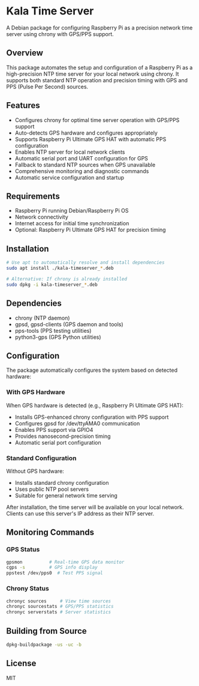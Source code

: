 # Kala Time Server

A Debian package for configuring Raspberry Pi as a precision network time server using chrony with GPS/PPS support.

## Overview

This package automates the setup and configuration of a Raspberry Pi as a high-precision NTP time server for your local network using chrony. It supports both standard NTP operation and precision timing with GPS and PPS (Pulse Per Second) sources.

## Features

- Configures chrony for optimal time server operation with GPS/PPS support
- Auto-detects GPS hardware and configures appropriately  
- Supports Raspberry Pi Ultimate GPS HAT with automatic PPS configuration
- Enables NTP server for local network clients
- Automatic serial port and UART configuration for GPS
- Fallback to standard NTP sources when GPS unavailable
- Comprehensive monitoring and diagnostic commands
- Automatic service configuration and startup

## Requirements

- Raspberry Pi running Debian/Raspberry Pi OS
- Network connectivity
- Internet access for initial time synchronization
- Optional: Raspberry Pi Ultimate GPS HAT for precision timing

## Installation

```bash
# Use apt to automatically resolve and install dependencies
sudo apt install ./kala-timeserver_*.deb

# Alternative: If chrony is already installed
sudo dpkg -i kala-timeserver_*.deb
```

## Dependencies

- chrony (NTP daemon)
- gpsd, gpsd-clients (GPS daemon and tools)
- pps-tools (PPS testing utilities)  
- python3-gps (GPS Python utilities)

## Configuration

The package automatically configures the system based on detected hardware:

### With GPS Hardware
When GPS hardware is detected (e.g., Raspberry Pi Ultimate GPS HAT):
- Installs GPS-enhanced chrony configuration with PPS support
- Configures gpsd for /dev/ttyAMA0 communication
- Enables PPS support via GPIO4
- Provides nanosecond-precision timing
- Automatic serial port configuration

### Standard Configuration  
Without GPS hardware:
- Installs standard chrony configuration
- Uses public NTP pool servers
- Suitable for general network time serving

After installation, the time server will be available on your local network. Clients can use this server's IP address as their NTP server.

## Monitoring Commands

### GPS Status
```bash
gpsmon          # Real-time GPS data monitor
cgps -s         # GPS info display
ppstest /dev/pps0  # Test PPS signal
```

### Chrony Status
```bash
chronyc sources     # View time sources
chronyc sourcestats # GPS/PPS statistics  
chronyc serverstats # Server statistics
```

## Building from Source

```bash
dpkg-buildpackage -us -uc -b
```

## License

MIT